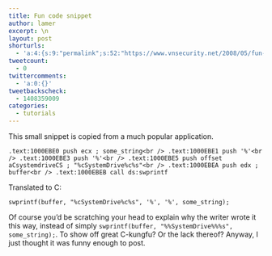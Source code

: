 ```yaml
---
title: Fun code snippet
author: lamer
excerpt: \n
layout: post
shorturls:
  - 'a:4:{s:9:"permalink";s:52:"https://www.vnsecurity.net/2008/05/fun-code-snippet/";s:7:"tinyurl";s:26:"http://tinyurl.com/yemjhcm";s:4:"isgd";s:18:"http://is.gd/aOtha";s:5:"bitly";s:20:"http://bit.ly/74Ni8z";}'
tweetcount:
  - 0
twittercomments:
  - 'a:0:{}'
tweetbackscheck:
  - 1408359009
categories:
  - tutorials
---
```

This small snippet is copied from a much popular application.

`.text:1000EBE0 push ecx ; some_string<br />
.text:1000EBE1 push '%'<br />
.text:1000EBE3 push '%'<br />
.text:1000EBE5 push offset aCsystemdriveCS ; "%cSystemDrive%c%s"<br />
.text:1000EBEA push edx ; buffer<br />
.text:1000EBEB call ds:swprintf`

Translated to C:

`swprintf(buffer, "%cSystemDrive%c%s", '%', '%', some_string);`

Of course you&#8217;d be scratching your head to explain why the writer wrote it this way, instead of simply `swprintf(buffer, "%%SystemDrive%%%s", some_string);`. To show off great C-kungfu? Or the lack thereof? Anyway, I just thought it was funny enough to post.